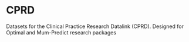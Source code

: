 # CPRD
Datasets for the Clinical Practice Research Datalink (CPRD). Designed for Optimal and Mum-Predict research packages
